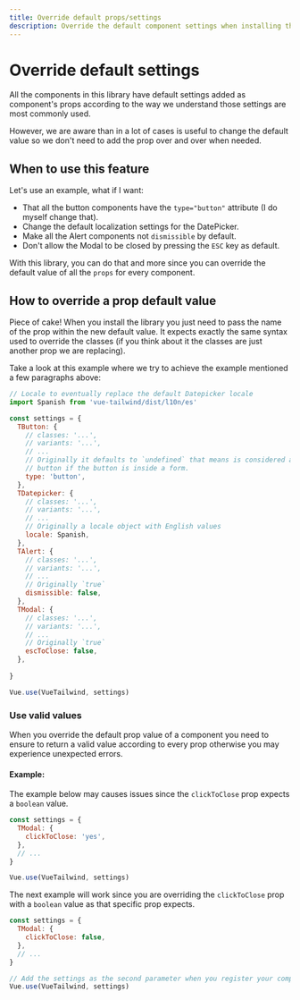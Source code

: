 ```yaml
---
title: Override default props/settings
description: Override the default component settings when installing the library
---
```


# Override default settings

All the components in this library have default settings added as component's props according to the way we understand those settings are most commonly used.

However, we are aware than in a lot of cases is useful to change the default value so we don't need to add the prop over and over when needed.

## When to use this feature

Let's use an example, what if I want:

- That all the button components have the `type="button"` attribute (I do myself change that).
- Change the default localization settings for the DatePicker.
- Make all the Alert components not `dismissible` by default.
- Don't allow the Modal to be closed by pressing the `ESC` key as default.

With this library, you can do that and more since you can override the default value of all the `props` for every component.

## How to override a prop default value

Piece of cake! When you install the library you just need to pass the name of the prop within the new default value. It expects exactly the same syntax used to override the classes (if you think about it the classes are just another prop we are replacing).

Take a look at this example where we try to achieve the example mentioned a few paragraphs above:

```js
// Locale to eventually replace the default Datepicker locale
import Spanish from 'vue-tailwind/dist/l10n/es'

const settings = {
  TButton: {
    // classes: '...',
    // variants: '...',
    // ...
    // Originally it defaults to `undefined` that means is considered a submit
    // button if the button is inside a form.
    type: 'button',
  },
  TDatepicker: {
    // classes: '...',
    // variants: '...',
    // ...
    // Originally a locale object with English values
    locale: Spanish,
  },
  TAlert: {
    // classes: '...',
    // variants: '...',
    // ...
    // Originally `true`
    dismissible: false,
  },
  TModal: {
    // classes: '...',
    // variants: '...',
    // ...
    // Originally `true`
    escToClose: false,
  },
  
}

Vue.use(VueTailwind, settings)
```

### Use valid values

When you override the default prop value of a component you need to ensure to return a valid value according to every prop otherwise you may experience unexpected errors.

#### Example:

<wrong-tip>
The example below may causes issues since the <code class="font-mono text-sm text-orange-600 bg-orange-100">clickToClose</code> prop expects a <code class="font-mono text-sm text-orange-600 bg-orange-100">boolean</code> value.
</wrong-tip>

```js
const settings = {
  TModal: {
    clickToClose: 'yes',
  },
  // ...
}

Vue.use(VueTailwind, settings)
```

<ok-tip>
The next example will work since you are overriding the <code class="font-mono text-sm text-orange-600 bg-orange-100">clickToClose</code> prop with a <code class="font-mono text-sm text-orange-600 bg-orange-100">boolean</code> value as that specific prop expects.
</ok-tip>

```js
const settings = {
  TModal: {
    clickToClose: false,
  },
  // ...
}

// Add the settings as the second parameter when you register your component
Vue.use(VueTailwind, settings)
```
